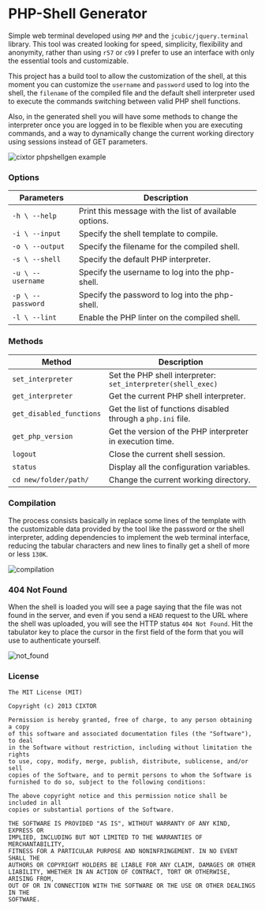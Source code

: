 # PHP-Shell Generator

Simple web terminal developed using `PHP` and the `jcubic/jquery.terminal` library. This tool was created looking for speed, simplicity, flexibility and anonymity, rather than using `r57` or `c99` I prefer to use an interface with only the essential tools and customizable.

This project has a build tool to allow the customization of the shell, at this moment you can customize the `username` and `password` used to log into the shell, the `filename` of the compiled file and the default shell interpreter used to execute the commands switching between valid PHP shell functions.

Also, in the generated shell you will have some methods to change the interpreter once you are logged in to be flexible when you are executing commands, and a way to dynamically change the current working directory using sessions instead of GET parameters.

![cixtor phpshellgen example](http://cixtor.com/uploads/phpshell-generator-4.png)

### Options

| Parameters        | Description                                            |
| ----------------- | ------------------------------------------------------ |
| `-h \ --help`     | Print this message with the list of available options. |
| `-i \ --input`    | Specify the shell template to compile.                 |
| `-o \ --output`   | Specify the filename for the compiled shell.           |
| `-s \ --shell`    | Specify the default PHP interpreter.                   |
| `-u \ --username` | Specify the username to log into the php-shell.        |
| `-p \ --password` | Specify the password to log into the php-shell.        |
| `-l \ --lint`     | Enable the PHP linter on the compiled shell.           |

### Methods

| Method                   | Description                                                  |
| ------------------------ | ------------------------------------------------------------ |
| `set_interpreter`        | Set the PHP shell interpreter: `set_interpreter(shell_exec)` |
| `get_interpreter`        | Get the current PHP shell interpreter.                       |
| `get_disabled_functions` | Get the list of functions disabled through a `php.ini` file. |
| `get_php_version`        | Get the version of the PHP interpreter in execution time.    |
| `logout`                 | Close the current shell session.                             |
| `status`                 | Display all the configuration variables.                     |
| `cd new/folder/path/`    | Change the current working directory.                        |

### Compilation

The process consists basically in replace some lines of the template with the customizable data provided by the tool like the password or the shell interpreter, adding dependencies to implement the web terminal interface, reducing the tabular characters and new lines to finally get a shell of more or less `130K`.

![compilation](http://cixtor.com/uploads/phpshell-generator-1.png)

### 404 Not Found

When the shell is loaded you will see a page saying that the file was not found in the server, and even if you send a `HEAD` request to the URL where the shell was uploaded, you will see the HTTP status `404 Not Found`. Hit the tabulator key to place the cursor in the first field of the form that you will use to authenticate yourself.

![not_found](http://cixtor.com/uploads/phpshell-generator-2.png)

### License

```
The MIT License (MIT)

Copyright (c) 2013 CIXTOR

Permission is hereby granted, free of charge, to any person obtaining a copy
of this software and associated documentation files (the "Software"), to deal
in the Software without restriction, including without limitation the rights
to use, copy, modify, merge, publish, distribute, sublicense, and/or sell
copies of the Software, and to permit persons to whom the Software is
furnished to do so, subject to the following conditions:

The above copyright notice and this permission notice shall be included in all
copies or substantial portions of the Software.

THE SOFTWARE IS PROVIDED "AS IS", WITHOUT WARRANTY OF ANY KIND, EXPRESS OR
IMPLIED, INCLUDING BUT NOT LIMITED TO THE WARRANTIES OF MERCHANTABILITY,
FITNESS FOR A PARTICULAR PURPOSE AND NONINFRINGEMENT. IN NO EVENT SHALL THE
AUTHORS OR COPYRIGHT HOLDERS BE LIABLE FOR ANY CLAIM, DAMAGES OR OTHER
LIABILITY, WHETHER IN AN ACTION OF CONTRACT, TORT OR OTHERWISE, ARISING FROM,
OUT OF OR IN CONNECTION WITH THE SOFTWARE OR THE USE OR OTHER DEALINGS IN THE
SOFTWARE.
```
